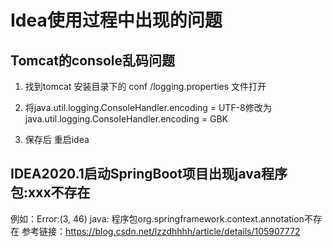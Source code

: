 # Idea使用过程中出现的问题

## Tomcat的console乱码问题
1. 找到tomcat 安装目录下的 conf /logging.properties 文件打开

2. 将java.util.logging.ConsoleHandler.encoding = UTF-8修改为java.util.logging.ConsoleHandler.encoding = GBK

3. 保存后 重启idea

## IDEA2020.1启动SpringBoot项目出现java程序包:xxx不存在

例如：Error:(3, 46) java: 程序包org.springframework.context.annotation不存在
参考链接：https://blog.csdn.net/lzzdhhhh/article/details/105907772
